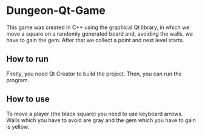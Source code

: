 # Dungeon-Qt-Game
This game was created in C++ using the graphical Qt library, in which we move a square on a randomly generated board and, avoiding the walls, we have to gain the gem. After that we collect a point and next level starts.

## How to run
Firstly, you need Qt Creator to build the project.
Then, you can run the program.

## How to use
To move a player (the black square) you need to use keyboard arrows. 
Walls which you have to avoid are gray and the gem which you have to gain is yellow. 


